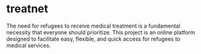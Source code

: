 # treatnet
The need for refugees to receive medical treatment is a fundamental necessity that everyone should prioritize. This project is an online platform designed to facilitate easy, flexible, and quick access for refugees to medical services.
